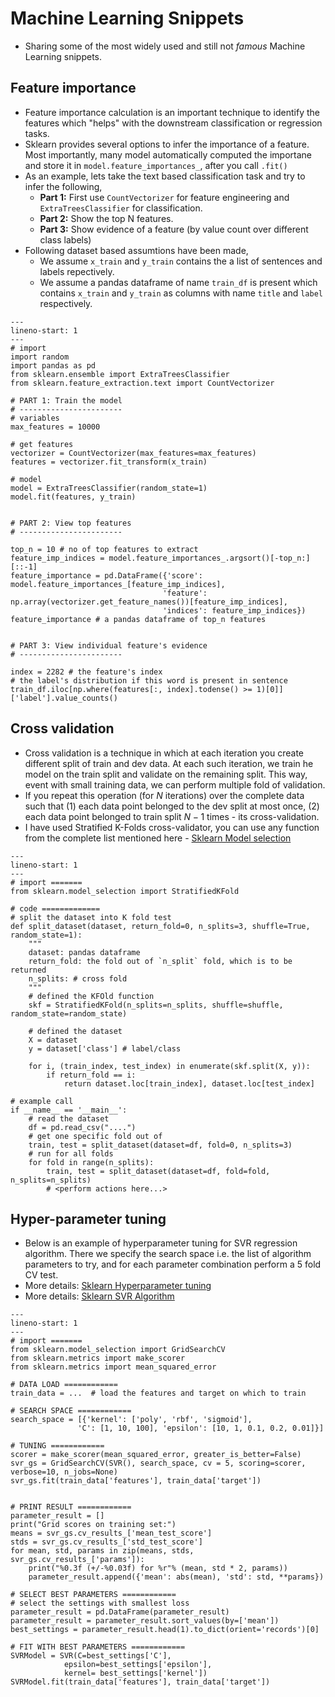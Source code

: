 Machine Learning Snippets
========================

- Sharing some of the most widely used and still not *famous* Machine Learning snippets.

## Feature importance

- Feature importance calculation is an important technique to identify the  features which "helps" with the downstream classification or regression tasks. 
- Sklearn provides several options to infer the importance of a feature. Most importantly, many model automatically computed the importane and store it in `model.feature_importances_`, after you call `.fit()` 
- As an example, lets take the text based classification task and try to infer the following, 
    - **Part 1:** First use `CountVectorizer` for feature engineering and `ExtraTreesClassifier` for classification. 
    - **Part 2:** Show the top N features.
    - **Part 3:** Show evidence of a feature (by value count over different class labels)
- Following dataset based assumtions have been made,  
    - We assume `x_train` and `y_train` contains the a list of sentences and labels repectively.
    - We assume a pandas dataframe of name `train_df` is present which contains `x_train` and `y_train` as columns with name `title` and `label` respectively. 

```{code-block} python
---
lineno-start: 1
---
# import
import random
import pandas as pd
from sklearn.ensemble import ExtraTreesClassifier
from sklearn.feature_extraction.text import CountVectorizer

# PART 1: Train the model
# -----------------------
# variables
max_features = 10000

# get features
vectorizer = CountVectorizer(max_features=max_features)
features = vectorizer.fit_transform(x_train)

# model
model = ExtraTreesClassifier(random_state=1)
model.fit(features, y_train)


# PART 2: View top features
# -----------------------

top_n = 10 # no of top features to extract 
feature_imp_indices = model.feature_importances_.argsort()[-top_n:][::-1]
feature_importance = pd.DataFrame({'score': model.feature_importances_[feature_imp_indices], 
                                  'feature': np.array(vectorizer.get_feature_names())[feature_imp_indices],
                                  'indices': feature_imp_indices})
feature_importance # a pandas dataframe of top_n features


# PART 3: View individual feature's evidence
# -----------------------

index = 2282 # the feature's index 
# the label's distribution if this word is present in sentence
train_df.iloc[np.where(features[:, index].todense() >= 1)[0]]['label'].value_counts()

````

## Cross validation

- Cross validation is a technique in which at each iteration you create different split of train and dev data. At each such iteration, we train he model on the train split and validate on the remaining split. This way, event with small training data, we can perform multiple fold of validation.
- If you repeat this operation (for $N$ iterations) over the complete data such that (1) each data point belonged to the dev split at most once, (2) each data point belonged to train split $N-1$ times - its cross-validation.   
- I have used Stratified K-Folds cross-validator, you can use any function from the complete list mentioned here - [Sklearn Model selection](https://scikit-learn.org/stable/modules/classes.html#module-sklearn.model_selection)

```{code-block} python
---
lineno-start: 1
---
# import =======
from sklearn.model_selection import StratifiedKFold

# code =============
# split the dataset into K fold test
def split_dataset(dataset, return_fold=0, n_splits=3, shuffle=True, random_state=1):
    """
    dataset: pandas dataframe
    return_fold: the fold out of `n_split` fold, which is to be returned
    n_splits: # cross fold
    """
    # defined the KFOld function
    skf = StratifiedKFold(n_splits=n_splits, shuffle=shuffle, random_state=random_state)

    # defined the dataset
    X = dataset
    y = dataset['class'] # label/class

    for i, (train_index, test_index) in enumerate(skf.split(X, y)):
        if return_fold == i:
            return dataset.loc[train_index], dataset.loc[test_index]

# example call
if __name__ == '__main__':
    # read the dataset
    df = pd.read_csv("....")
    # get one specific fold out of
    train, test = split_dataset(dataset=df, fold=0, n_splits=3)
    # run for all folds
    for fold in range(n_splits):
        train, test = split_dataset(dataset=df, fold=fold, n_splits=n_splits)
        # <perform actions here...>
```

## Hyper-parameter tuning

- Below is an example of hyperparameter tuning for SVR regression algorithm. There we specify the search space i.e. the list of algorithm parameters to try, and for each parameter combination perform a 5 fold CV test.
- More details: [Sklearn Hyperparameter tuning](https://scikit-learn.org/stable/modules/grid_search.html)
- More details: [Sklearn SVR Algorithm](https://scikit-learn.org/stable/modules/generated/sklearn.svm.SVR.html)

```{code-block} python
---
lineno-start: 1
---
# import =======
from sklearn.model_selection import GridSearchCV
from sklearn.metrics import make_scorer
from sklearn.metrics import mean_squared_error

# DATA LOAD ============
train_data = ...  # load the features and target on which to train

# SEARCH SPACE ============
search_space = [{'kernel': ['poly', 'rbf', 'sigmoid'],
               'C': [1, 10, 100], 'epsilon': [10, 1, 0.1, 0.2, 0.01]}]

# TUNING ============
scorer = make_scorer(mean_squared_error, greater_is_better=False)
svr_gs = GridSearchCV(SVR(), search_space, cv = 5, scoring=scorer, verbose=10, n_jobs=None)
svr_gs.fit(train_data['features'], train_data['target'])


# PRINT RESULT ============
parameter_result = []
print("Grid scores on training set:")
means = svr_gs.cv_results_['mean_test_score']
stds = svr_gs.cv_results_['std_test_score']
for mean, std, params in zip(means, stds, svr_gs.cv_results_['params']):
    print("%0.3f (+/-%0.03f) for %r"% (mean, std * 2, params))
    parameter_result.append({'mean': abs(mean), 'std': std, **params})

# SELECT BEST PARAMETERS ============
# select the settings with smallest loss
parameter_result = pd.DataFrame(parameter_result)
parameter_result = parameter_result.sort_values(by=['mean'])
best_settings = parameter_result.head(1).to_dict(orient='records')[0]

# FIT WITH BEST PARAMETERS ============
SVRModel = SVR(C=best_settings['C'],
            epsilon=best_settings['epsilon'],
            kernel= best_settings['kernel'])
SVRModel.fit(train_data['features'], train_data['target'])
```
